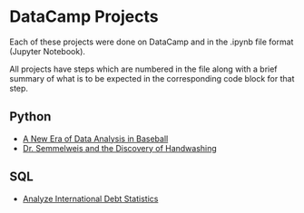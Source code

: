 # DataCamp Projects
Each of these projects were done on DataCamp and in the .ipynb file format (Jupyter Notebook).

All projects have steps which are numbered in the file along with a brief summary of what is to be expected in the corresponding code block for that step.

## Python
* [A New Era of Data Analysis in Baseball](https://github.com/richardkang96/DataCampProjects/blob/main/baseball.ipynb)
* [Dr. Semmelweis and the Discovery of Handwashing](https://github.com/richardkang96/DataCampProjects/blob/main/handwashing.ipynb)
## SQL
* [Analyze International Debt Statistics](https://github.com/richardkang96/DataCampProjects/blob/main/world_debt.ipynb)
